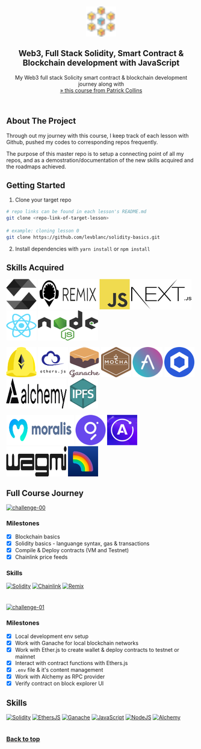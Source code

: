 <a name="readme-top"></a>

<!-- PROJECT LOGO -->
<br />
<div align="center">
  <a href="https://github.com/levblanc/web3-blockchain-solidity-course-js">
    <img src="./images/blockchain.svg" alt="Logo" width="80" height="80">
  </a>

  <h2 align="center">Web3, Full Stack Solidity, Smart Contract & Blockchain development with JavaScript</h2>

  <p align="center">
    My Web3 full stack Solicity smart contract & blockchain development journey along with 
    <br />
    <a href="https://youtu.be/gyMwXuJrbJQ"> » this course from Patrick Collins</a>
  </p>
</div>

<br />

<!-- ABOUT THE PROJECT -->

## About The Project

Through out my journey with this course, I keep track of each lesson with
Github, pushed my codes to corresponding repos frequently.

The purpose of this master repo is to setup a connecting point of all my repos,
and as a demostration/documentation of the new skills acquired and the roadmaps
achieved.

<!-- GETTING STARTED -->

## Getting Started

1. Clone your target repo

```sh
# repo links can be found in each lesson's README.md
git clone <repo-link-of-target-lesson>

# example: cloning lesson 0
git clone https://github.com/levblanc/solidity-basics.git
```

2. Install dependencies with `yarn install` or `npm install`

## Skills Acquired

<p>
  <img src="./images/solidity.svg" alt="Solidity" width="80" height="80">
  <img src="./images/remix.svg" alt="Remix" width="160" height="80">
  <img src="./images/javascript.svg" alt="Javascript" width="80" height="80">
  <img src="./images/nextjs.svg" alt="NextJS" width="160" height="80">
  <img src="./images/react.svg" alt="React" width="80" height="80">
  <img src="./images/nodejs.svg" alt="NodeJS" width="160" height="80">
</p>
<p>
  <img src="./images/hardhat.svg" alt="Hardhat" width="80" height="80">
  <img src="./images/ethersjs.png" alt="EthersJS" width="80" height="80">
  <img src="./images/ganache.svg" alt="Ganache" width="80" height="80">
  <img src="./images/mocha.svg" alt="Mocha" width="80" height="80">
  <img src="./images/aave.svg" alt="AAVE" width="80" height="80">
  <img src="./images/chainlink.svg" alt="Chainlink" width="80" height="80">
  <img src="./images/alchemy.svg" alt="Alchemy" width="160" height="80">
  <img src="./images/ipfs.png" alt="IPFS" width="80" height="80">
</p>
<p>
  <img src="./images/moralis.png" alt="Moralis" width="180" height="80">
  <img src="./images/thegraph.svg" alt="The Graph" width="80" height="80">
  <img src="./images/apollo.png" alt="Apollo GraphQL" width="80" height="80">
  <img src="./images/wagmi.svg" alt="Wagmi" width="160" height="80">
  <img src="./images/rainbow.svg" alt="RainbowKit" width="80" height="80">
</p>

<!-- ROADMAP -->

## Full Course Journey

<a href="https://github.com/levblanc/solidity-basics"><img src="https://img.shields.io/badge/challenge%2000-blockchain,%20remix%20and%20solidity%20basics%20(Lessons%200%20~%204)-4D21FC?style=for-the-badge&logo=blockchaindotcom" height="35" alt='challenge-00' /></a>

### Milestones

- [x] Blockchain basics
- [x] Solidity basics - languange syntax, gas & transactions
- [x] Compile & Deploy contracts (VM and Testnet)
- [x] Chainlink price feeds

### Skills

[![Solidity]](https://soliditylang.org/) [![Chainlink]](https://chain.link/)
[![Remix]](https://remix.ethereum.org/)

#

<a href="https://github.com/levblanc/solidity-ethersjs"><img src="https://img.shields.io/badge/challenge%2001-Ethers.js%20Simple%20Storage%20(lesson%205)-4D21FC?style=for-the-badge&logo=blockchaindotcom" height="35" alt='challenge-01' /></a>

### Milestones

- [x] Local development env setup
- [x] Work with Ganache for local blockchain networks
- [x] Work with Ether.js to create wallet & deploy contracts to testnet or
      mainnet
- [x] Interact with contract functions with Ethers.js
- [x] `.env` file & it's content management
- [x] Work with Alchemy as RPC provider
- [x] Verify contract on block explorer UI

## Skills

[![Solidity]](https://soliditylang.org/)
[![EthersJS]](https://docs.ethers.io/v5/)
[![Ganache]](https://trufflesuite.com/ganache/)
[![JavaScript]](https://developer.mozilla.org/fr/docs/Web/JavaScript)
[![NodeJS]](https://nodejs.org/) [![Alchemy]](https://www.alchemy.com/)

#

### <a href="#readme-top">Back to top</a>

<!-- MARKDOWN LINKS & IMAGES -->
<!-- https://www.markdownguide.org/basic-syntax/#reference-style-links -->

[solidity]:
  https://img.shields.io/badge/solidity-1E1E3F?style=for-the-badge&logo=solidity
[chainlink]:
  https://img.shields.io/badge/chainlink-375bd2?style=for-the-badge&logo=chainlink
[remix]:
  https://img.shields.io/badge/remix%20IDE-181E29?style=for-the-badge&logo=ethereum
[javascript]:
  https://img.shields.io/badge/javascript-F7DF1E?style=for-the-badge&logo=javascript&logoColor=black
[nodejs]:
  https://img.shields.io/badge/node.js-339933?style=for-the-badge&logo=nodedotjs&logoColor=white
[ganache]:
  https://custom-icon-badges.demolab.com/badge/Ganache-201F1E?style=for-the-badge&logo=ganache
[ethersjs]:
  https://custom-icon-badges.demolab.com/badge/Ethers.js-29349A?style=for-the-badge&logo=ethers&logoColor=white
[alchemy]:
  https://custom-icon-badges.demolab.com/badge/Alchemy-2356D2?style=for-the-badge&logo=alchemy&logoColor=white
